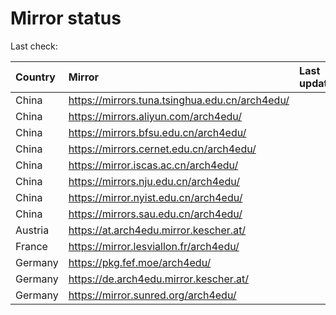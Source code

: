 <script src="./time.js"></script>
# Mirror status
Last check: <script type="text/javascript">localize(1728239228.0439672);</script>

|Country|Mirror|Last update|
|:------|:-----|:----------|
|China|https://mirrors.tuna.tsinghua.edu.cn/arch4edu/|<script type="text/javascript">localize(1728196816);</script>|
|China|https://mirrors.aliyun.com/arch4edu/|<script type="text/javascript">localize(1728196816);</script>|
|China|https://mirrors.bfsu.edu.cn/arch4edu/|<script type="text/javascript">localize(1728196816);</script>|
|China|https://mirrors.cernet.edu.cn/arch4edu/|<script type="text/javascript">localize(1728196816);</script>|
|China|https://mirror.iscas.ac.cn/arch4edu/|<script type="text/javascript">localize(1728196816);</script>|
|China|https://mirrors.nju.edu.cn/arch4edu/|<script type="text/javascript">localize(1728153545);</script>|
|China|https://mirror.nyist.edu.cn/arch4edu/|<script type="text/javascript">localize(1728153545);</script>|
|China|https://mirrors.sau.edu.cn/arch4edu/|<script type="text/javascript">localize(1728196816);</script>|
|Austria|https://at.arch4edu.mirror.kescher.at/|<script type="text/javascript">localize(1728196816);</script>|
|France|https://mirror.lesviallon.fr/arch4edu/|<script type="text/javascript">localize(1728196816);</script>|
|Germany|https://pkg.fef.moe/arch4edu/|<script type="text/javascript">localize(1728196816);</script>|
|Germany|https://de.arch4edu.mirror.kescher.at/|<script type="text/javascript">localize(1728196816);</script>|
|Germany|https://mirror.sunred.org/arch4edu/|<script type="text/javascript">localize(1728196816);</script>|

<script src="./tablefilter/tablefilter.js"></script>
<script src="./table.js"></script>